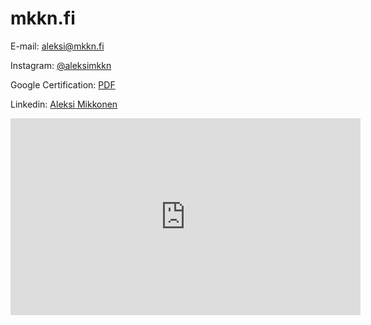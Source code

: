 # mkkn.fi


E-mail: [aleksi@mkkn.fi](mailto:aleksi@mkkn.fi)

Instagram: [@aleksimkkn](https://www.instagram.com/aleksimkkn/)

Google Certification: [PDF](https://mkkn.fi/Aleksi%20Mikkonen%2C%20Google%20Digital%20Marketing.pdf)

Linkedin: [Aleksi Mikkonen](https://fi.linkedin.com/in/aleksi-mikkonen-2b39051b4?trk=profile-badge)

<!DOCTYPE html>
<html>
  <head>
    <body>
<iframe width="560" height="315" src="https://www.youtube.com/embed/Wl959QnD3lM" frameborder="0" allow="accelerometer; autoplay; encrypted-media; gyroscope; picture-in-picture" allowfullscreen></iframe>
